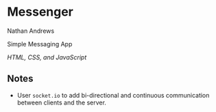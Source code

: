 Messenger
=========================

Nathan Andrews

Simple Messaging App

*HTML, CSS, and JavaScript*

Notes
--------------

* User ```socket.io``` to add bi-directional and continuous communication between clients and the server.
